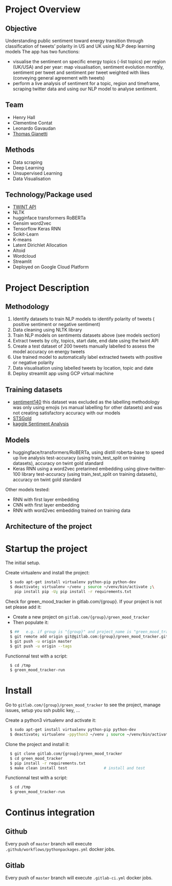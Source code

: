 # Project Overview

## Objective
 Understanding public sentiment toward energy transition through classification of tweets’ polarity in US and UK using NLP deep learning models
 The app has two functions:
 - visualise the sentiment on specific energy topics (-list topics) per region (UK/USA) and per year: map visualisation, sentiment evolution monthly, sentiment per tweet and sentiment per tweet weighted with likes (conveying general agreement with tweets)
 - perform a live analysis of sentiment for a topic, region and timeframe, scraping twitter data and using our NLP model to analyse sentiment.

## Team
- Henry Hall
- Clementine Contat
- Leonardo Gavaudan
- [Thomas Gianetti](https://github.com/thomasgiannetti)

## Methods
- Data scraping
- Deep Learning
- Unsupervised Learning
- Data Visualisation

## Technology/Package used
- [TWINT API](https://github.com/twintproject/twint)
- NLTK
- hugginface transformers RoBERTa
- Gensim word2vec
- Tensorflow Keras RNN
- Scikit-Learn
- K-means
- Latent Dirichlet Allocation
- Altoid
- Wordcloud
- Streamlit
- Deployed on Google Cloud Platform

# Project Description

## Methodology
1. Identify datasets to train NLP models to identify polarity of tweets ( positive sentiment or negative sentiment)
2. Data cleaning using NLTK library
3. Train NLP models on sentiments datasets above (see models section)
4. Extract tweets by city, topics, start date, end date using the twint API
5. Create a test dataset of 200 tweets manually labelled to assess the model accuracy on energy tweets
6. Use trained model to automatically label extracted tweets with positive or negative polarity
7. Data visualisation using labelled tweets by location, topic and date
8. Deploy streamlit app using GCP virtual machine

## Training datasets
- [sentiment140](http://help.sentiment140.com/for-students) this dataset was excluded as the labelling methodology was only using emojis (vs manual labelling for other datasets) and was not creating satisfactory accuracy with our models
- [STSGold](https://raw.githubusercontent.com/pollockj/world_mood/master/sts_gold_v03/sts_gold_tweet.csv)
- [kaggle Sentiment Analysis](https://www.kaggle.com/c/tweet-sentiment-extraction/data)

## Models
- huggingface/transformers/RoBERTa, using distill roberta-base to speed up live analysis
test-accuracy (using train_test_split on training datasets), accuracy on twint gold standard
- Keras RNN using a word2vec pretarined embedding using glove-twitter-100 library
test-accuracy (using train_test_split on training datasets), accuracy on twint gold standard

Other models tested:
- RNN with first layer embedding
- CNN with first layer embedding
- RNN with word2vec embedding trained on training data

## Architecture of the project

# Startup the project

The initial setup.

Create virtualenv and install the project:
```bash
  $ sudo apt-get install virtualenv python-pip python-dev
  $ deactivate; virtualenv ~/venv ; source ~/venv/bin/activate ;\
    pip install pip -U; pip install -r requirements.txt
```

Check for green_mood_tracker in gitlab.com/{group}.
If your project is not set please add it:

- Create a new project on `gitlab.com/{group}/green_mood_tracker`
- Then populate it:

```bash
  $ ##   e.g. if group is "{group}" and project_name is "green_mood_tracker"
  $ git remote add origin git@gitlab.com:{group}/green_mood_tracker.git
  $ git push -u origin master
  $ git push -u origin --tags
```

Functionnal test with a script:
```bash
  $ cd /tmp
  $ green_mood_tracker-run
```
# Install
Go to `gitlab.com/{group}/green_mood_tracker` to see the project, manage issues,
setup you ssh public key, ...

Create a python3 virtualenv and activate it:
```bash
  $ sudo apt-get install virtualenv python-pip python-dev
  $ deactivate; virtualenv -ppython3 ~/venv ; source ~/venv/bin/activate
```

Clone the project and install it:
```bash
  $ git clone gitlab.com/{group}/green_mood_tracker
  $ cd green_mood_tracker
  $ pip install -r requirements.txt
  $ make clean install test                # install and test
```
Functionnal test with a script:
```bash
  $ cd /tmp
  $ green_mood_tracker-run
``` 

# Continus integration
## Github 
Every push of `master` branch will execute `.github/workflows/pythonpackages.yml` docker jobs.
## Gitlab
Every push of `master` branch will execute `.gitlab-ci.yml` docker jobs.

